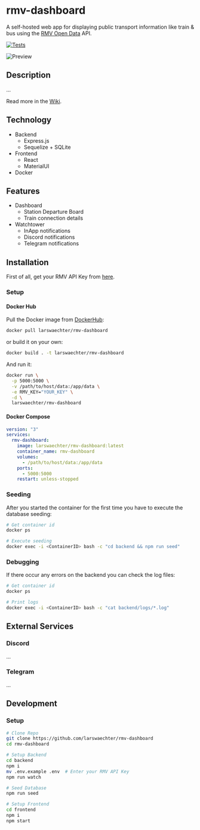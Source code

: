 # rmv-dashboard

A self-hosted web app for displaying public transport information like train & bus using the [RMV Open Data](https://opendata.rmv.de/site/start.html) API.

[![Tests](https://github.com/larswaechter/rmv-dashboard/actions/workflows/tests.yml/badge.svg)](https://github.com/larswaechter/rmv-dashboard/actions/workflows/tests.yml)

![Preview](https://user-images.githubusercontent.com/11744028/196059284-17f40ac5-c390-4168-b243-00bf539f55a1.png)

## Description

...

Read more in the [Wiki](https://github.com/larswaechter/rmv-dashboard/wiki).

## Technology

- Backend
  - Express.js
  - Sequelize + SQLite
- Frontend
  - React
  - MaterialUI
- Docker

## Features

- Dashboard
  - Station Departure Board
  - Train connection details
- Watchtower
  - InApp notifications
  - Discord notifications
  - Telegram notifications

## Installation

First of all, get your RMV API Key from [here](https://opendata.rmv.de/site/anmeldeseite.html).

### Setup

#### Docker Hub

Pull the Docker image from [DockerHub](https://hub.docker.com/r/larswaechter/rmv-dashboard):

```bash
docker pull larswaechter/rmv-dashboard
```

or build it on your own:

```bash
docker build . -t larswaechter/rmv-dashboard
```

And run it:

```bash
docker run \
  -p 5000:5000 \
  -v /path/to/host/data:/app/data \
  -e RMV_KEY="YOUR_KEY" \
  -d \
  larswaechter/rmv-dashboard
```

#### Docker Compose

```yml
version: "3"
services:
  rmv-dashboard:
    image: larswaechter/rmv-dashboard:latest
    container_name: rmv-dashboard
    volumes:
      - /path/to/host/data:/app/data
    ports:
      - 5000:5000
    restart: unless-stopped
```

### Seeding

After you started the container for the first time you have to execute the database seeding:

```bash
# Get container id
docker ps

# Execute seeding
docker exec -i <ContainerID> bash -c "cd backend && npm run seed"
```

### Debugging

If there occur any errors on the backend you can check the log files:

```bash
# Get container id
docker ps

# Print logs
docker exec -i <ContainerID> bash -c "cat backend/logs/*.log"
```

## External Services

### Discord

...

### Telegram

...

## Development

### Setup

```bash
# Clone Repo
git clone https://github.com/larswaechter/rmv-dashboard
cd rmv-dashboard

# Setup Backend
cd backend
npm i
mv .env.example .env  # Enter your RMV API Key
npm run watch

# Seed Database
npm run seed

# Setup Frontend
cd frontend
npm i
npm start
```
